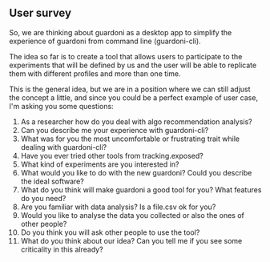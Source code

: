 ## User survey

So, we are thinking about guardoni as a desktop app to simplify the experience of guardoni from command line (guardoni-cli).

The idea so far is to create a tool that allows users to participate to the experiments that will be defined by us and the user will be able to replicate them with different profiles and more than one time.

This is the general idea, but we are in a position where we can still adjust the concept a little, and since you could be a perfect example of user case, I'm asking you some questions:

1. As a researcher how do you deal with algo recommendation analysis?
2. Can you describe me your experience with guardoni-cli?
3. What was for you the most uncomfortable or frustrating trait while dealing with guardoni-cli?
4. Have you ever tried other tools from tracking.exposed?
5. What kind of experiments are you interested in?
6. What would you like to do with the new guardoni? Could you describe the ideal software?
7. What do you think will make guardoni a good tool for you? What features do you need?
8. Are you familiar with data analysis? Is a file.csv ok for you?
9. Would you like to analyse the data you collected or also the ones of other people?
10. Do you think you will ask other people to use the tool?
11. What do you think about our idea? Can you tell me if you see some criticality in this already?
